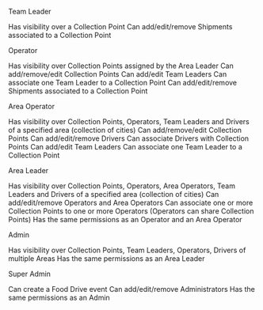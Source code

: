 Team Leader

Has visibility over a Collection Point
Can add/edit/remove Shipments associated to a Collection Point

Operator

Has visibility over Collection Points assigned by the Area Leader
Can add/remove/edit Collection Points
Can add/edit Team Leaders
Can associate one Team Leader to a Collection Point
Can add/edit/remove Shipments associated to a Collection Point

Area Operator

Has visibility over Collection Points, Operators, Team Leaders and Drivers of a specified area (collection of cities)
Can add/remove/edit Collection Points
Can add/edit/remove Drivers
Can associate Drivers with Collection Points
Can add/edit Team Leaders
Can associate one Team Leader to a Collection Point

Area Leader

Has visibility over Collection Points, Operators, Area Operators, Team Leaders and Drivers of a specified area (collection of cities)
Can add/edit/remove Operators and Area Operators
Can associate one or more Collection Points to one or more Operators (Operators can share Collection Points)
Has the same permissions as an Operator and an Area Operator

Admin

Has visibility over Collection Points, Team Leaders, Operators, Drivers of multiple Areas
Has the same permissions as an Area Leader

Super Admin

Can create a Food Drive event
Can add/edit/remove Administrators
Has the same permissions as an Admin
